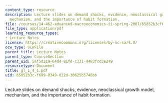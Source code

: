 ```yaml
---
content_type: resource
description: Lecture slides on demand shocks, evidence, neoclassical growth model,
  mechanism, and the importance of habit formation.
file: /courses/14-462-advanced-macroeconomics-ii-spring-2007/65852b3cf6990349822d30625b5746bb_gl_1_4_1.pdf
file_type: application/pdf
learning_resource_types:
- Lecture Notes
license: https://creativecommons.org/licenses/by-nc-sa/4.0/
ocw_type: OCWFile
parent_title: Lecture Notes
parent_type: CourseSection
parent_uid: 5af5d2c9-64d4-81fd-c331-4483fcd3e249
resourcetype: Document
title: gl_1_4_1.pdf
uid: 65852b3c-f699-0349-822d-30625b5746bb
---
```

Lecture slides on demand shocks, evidence, neoclassical growth model, mechanism, and the importance of habit formation.